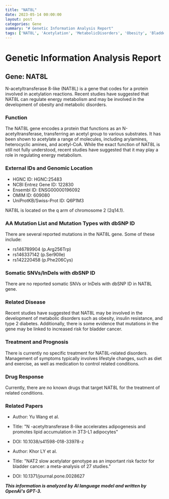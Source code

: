 ```yaml
---
title: "NAT8L"
date: 2023-05-14 00:00:00
layout: post
categories: Gene
summary: "# Genetic Information Analysis Report"
tags: ['NAT8L', 'Acetylation', 'MetabolicDisorders', 'Obesity', 'BladderCancer', 'GeneticMutations', 'DrugResponse', 'MedicalManagement']
---
```


# Genetic Information Analysis Report

## Gene: NAT8L

N-acetyltransferase 8-like (NAT8L) is a gene that codes for a protein involved in acetylation reactions. Recent studies have suggested that NAT8L can regulate energy metabolism and may be involved in the development of obesity and metabolic disorders.

### Function

The NAT8L gene encodes a protein that functions as an N-acetyltransferase, transferring an acetyl group to various substrates. It has been shown to acetylate a range of molecules, including arylamines, heterocyclic amines, and acetyl-CoA. While the exact function of NAT8L is still not fully understood, recent studies have suggested that it may play a role in regulating energy metabolism.

### External IDs and Genomic Location

- HGNC ID: HGNC:25483
- NCBI Entrez Gene ID: 122830
- Ensembl ID: ENSG00000196092
- OMIM ID: 609080
- UniProtKB/Swiss-Prot ID: Q6P1M3

NAT8L is located on the q arm of chromosome 2 (2q14.1).

### AA Mutation List and Mutation Types with dbSNP ID

There are several reported mutations in the NAT8L gene. Some of these include:

- rs146789904 (p.Arg256Trp)
- rs146337142 (p.Ser90Ile)
- rs142220458 (p.Phe206Cys)

### Somatic SNVs/InDels with dbSNP ID

There are no reported somatic SNVs or InDels with dbSNP ID in NAT8L gene.

### Related Disease

Recent studies have suggested that NAT8L may be involved in the development of metabolic disorders such as obesity, insulin resistance, and type 2 diabetes. Additionally, there is some evidence that mutations in the gene may be linked to increased risk for bladder cancer.

### Treatment and Prognosis

There is currently no specific treatment for NAT8L-related disorders. Management of symptoms typically involves lifestyle changes, such as diet and exercise, as well as medication to control related conditions.

### Drug Response

Currently, there are no known drugs that target NAT8L for the treatment of related conditions.

### Related Papers

- Author: Yu Wang et al.
- Title: "N -acetyltransferase 8-like accelerates adipogenesis and promotes lipid accumulation in 3T3-L1 adipocytes" 
- DOI: 10.1038/s41598-018-33978-z

- Author: Khor LY et al.
- Title: "NAT2 slow acetylator genotype as an important risk factor for bladder cancer: a meta-analysis of 27 studies." 
- DOI: 10.1371/journal.pone.0028627

**_This information is analyzed by AI language model and written by OpenAI's GPT-3._**